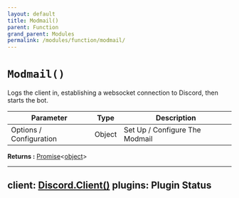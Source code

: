 ```yaml
---
layout: default
title: Modmail()
parent: Function
grand_parent: Modules
permalink: /modules/function/modmail/
---
```


# `Modmail()`
Logs the client in, establishing a websocket connection to Discord, then starts the bot.

| **Parameter** | **Type** | **Description** |
| ------------- | -------- | --------------- |
|  Options / Configuration     | Object   | Set Up / Configure The Modmail |

**Returns :** [Promise](https://developer.mozilla.org/en-US/docs/Web/JavaScript/Reference/Global_Objects/Promise)<[object](https://developer.mozilla.org/en-US/docs/Web/JavaScript/Reference/Global_Objects/object)>

---
client: [Discord.Client()](https://discord.js.org/#/docs/main/stable/class/Client)
plugins: Plugin Status
---




